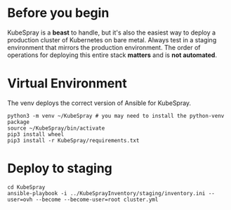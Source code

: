 # Before you begin
KubeSpray is a **beast** to handle, but it's also the easiest way to deploy a production cluster of Kubernetes on bare metal. Always test in a staging environment that mirrors the production environment. The order of operations for deploying this entire stack **matters** and is **not automated**.

# Virtual Environment
The venv deploys the correct version of Ansible for KubeSpray. 

```
python3 -m venv ~/KubeSpray # you may need to install the python-venv package
source ~/KubeSpray/bin/activate
pip3 install wheel
pip3 install -r KubeSpray/requirements.txt
```

# Deploy to staging
```
cd KubeSpray
ansible-playbook -i ../KubeSprayInventory/staging/inventory.ini --user=ovh --become --become-user=root cluster.yml

```